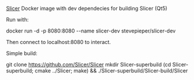[Slicer](https://www.slicer.org/) Docker image with dev dependecies for building Slicer (Qt5)

Run with:

docker run -d -p 8080:8080 --name slicer-dev stevepieper/slicer-dev

Then connect to localhost:8080 to interact.

Simple build:

git clone https://github.com/Slicer/Slicer
mkdir Slicer-superbuild
(cd Slicer-superbuild; cmake ../Slicer; make) && ./Slicer-superbuild/Slicer-build/Slicer
